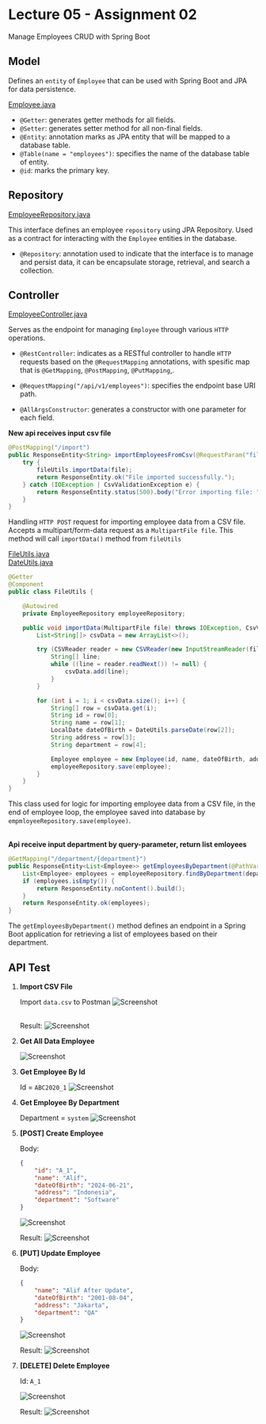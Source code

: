 # Lecture 05 - Assignment 02

Manage Employees CRUD with Spring Boot

## Model

Defines an `entity` of `Employee` that can be used with Spring Boot and JPA for data persistence.

[Employee.java](lecture5/src/main/java/com/fsoft/lecture5/lecture5/model/Employee.java)

- `@Getter`: generates getter methods for all fields.
- `@Setter`: generates setter method for all non-final fields.
- `@Entity`: annotation marks as JPA entity that will be mapped to a database table.
- `@Table(name = "employees")`: specifies the name of the database table of entity.
- `@id`: marks the primary key.

## Repository

[EmployeeRepository.java](lecture5/src/main/java/com/fsoft/lecture5/lecture5/repository/EmployeeRepository.java)

This interface defines an employee `repository` using JPA Repository. Used as a contract for interacting with the `Employee` entities in the database.

- `@Repository`: annotation used to indicate that the interface is to manage and persist data, it can be encapsulate storage, retrieval, and search a collection.

## Controller

[EmployeeController.java](lecture5/src/main/java/com/fsoft/lecture5/lecture5/controller/EmployeeController.java)

Serves as the endpoint for managing `Employee` through various `HTTP` operations.

- `@RestController`: indicates as a RESTful controller to handle `HTTP` requests based on the `@RequestMapping` annotations, with spesific map that is `@GetMapping`, `@PostMapping`, `@PutMapping`,.

- `@RequestMapping("/api/v1/employees")`: specifies the endpoint base URI path.

- `@AllArgsConstructor`: generates a constructor with one parameter for each field.

**New api receives input csv file​**

```java
@PostMapping("/import")
public ResponseEntity<String> importEmployeesFromCsv(@RequestParam("file") MultipartFile file) {
    try {
        fileUtils.importData(file);
        return ResponseEntity.ok("File imported successfully.");
    } catch (IOException | CsvValidationException e) {
        return ResponseEntity.status(500).body("Error importing file: " + e.getMessage());
    }
}
```

Handling `HTTP POST` request for importing employee data from a CSV file. Accepts a multipart/form-data request as a `MultipartFile file`. This method will call `importData()` method from `fileUtils` 

[FileUtils.java](lecture5/src/main/java/com/fsoft/lecture5/lecture5/utils/FileUtils.java)
\
[DateUtils.java](lecture5/src/main/java/com/fsoft/lecture5/lecture5/utils/DateUtils.java)

```java
@Getter
@Component
public class FileUtils {

    @Autowired
    private EmployeeRepository employeeRepository;

    public void importData(MultipartFile file) throws IOException, CsvValidationException {
        List<String[]> csvData = new ArrayList<>();

        try (CSVReader reader = new CSVReader(new InputStreamReader(file.getInputStream()))) {
            String[] line;
            while ((line = reader.readNext()) != null) {
                csvData.add(line);
            }
        }

        for (int i = 1; i < csvData.size(); i++) {
            String[] row = csvData.get(i);
            String id = row[0];
            String name = row[1];
            LocalDate dateOfBirth = DateUtils.parseDate(row[2]);
            String address = row[3];
            String department = row[4];

            Employee employee = new Employee(id, name, dateOfBirth, address, department);
            employeeRepository.save(employee);
        }
    }
}
```

This class used for logic for importing employee data from a CSV file, in the end of employee loop, the employee saved into database by `empmloyeeRepository.save(employee)`.

\
**Api receive input department by query-parameter, return list emloyees​**

```java
@GetMapping("/department/{department}")
public ResponseEntity<List<Employee>> getEmployeesByDepartment(@PathVariable("department") String department){
    List<Employee> employees = employeeRepository.findByDepartment(department);
    if (employees.isEmpty()) {
        return ResponseEntity.noContent().build();
    }
    return ResponseEntity.ok(employees);
}
```

The `getEmployeesByDepartment()` method defines an endpoint in a Spring Boot application for retrieving a list of employees based on their department.

## API Test

1. **Import CSV File**

    Import `data.csv` to Postman
    ![Screenshot](img/test_api_import.png)

    \
    Result:
    ![Screenshot](img/result_import.png)

2. **Get All Data Employee**

    ![Screenshot](img/test_api_getall.png)

3. **Get Employee By Id**

    Id = `ABC2020_1`
    ![Screenshot](img/test_api_get_by_id.png)

4. **Get Employee By Department**

    Department = `system`
    ![Screenshot](img/test_api_get_by_department.png)

5. **[POST] Create Employee**

    Body:
    ```json
    {
        "id": "A_1",
        "name": "Alif",
        "dateOfBirth": "2024-06-21",
        "address": "Indonesia",
        "department": "Software"
    }
    ```

    ![Screenshot](img/test_api_create.png)

    Result:
    ![Screenshot](img/result_create.png)

6. **[PUT] Update Employee**

    Body:
    ```json
    {
        "name": "Alif After Update",
        "dateOfBirth": "2001-08-04",
        "address": "Jakarta",
        "department": "QA"
    }
    ```

    ![Screenshot](img/test_api_update.png)

    Result:
    ![Screenshot](img/result_update.png)

7. **[DELETE] Delete Employee**

    Id: `A_1`

    ![Screenshot](img/test_api_delete.png)

    Result:
    ![Screenshot](img/result_delete.png)